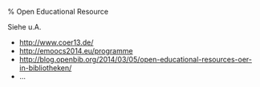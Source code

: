 % Open Educational Resource

Siehe u.A.

* <http://www.coer13.de/>
* <http://emoocs2014.eu/programme>
* <http://blog.openbib.org/2014/03/05/open-educational-resources-oer-in-bibliotheken/>
* ...

